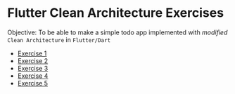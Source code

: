 Flutter Clean Architecture Exercises
==================================

Objective: To be able to make a simple todo app implemented with *modified* `Clean Architecture` in `Flutter/Dart`

- [Exercise 1](https://github.com/kahero-team/flutter-clean-architecture-exercises/tree/main/exercise-1)
- [Exercise 2](https://github.com/kahero-team/flutter-clean-architecture-exercises/tree/main/exercise-2)
- [Exercise 3](https://github.com/kahero-team/flutter-clean-architecture-exercises/tree/main/exercise-3)
- [Exercise 4](https://github.com/kahero-team/flutter-clean-architecture-exercises/tree/main/exercise-4)
- [Exercise 5](https://github.com/kahero-team/flutter-clean-architecture-exercises/tree/main/exercise-5)
